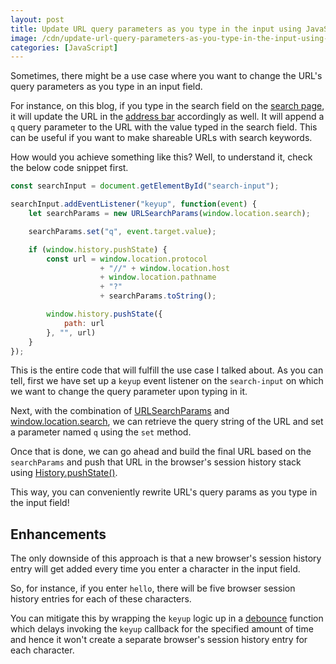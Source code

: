 ```yaml
---
layout: post
title: Update URL query parameters as you type in the input using JavaScript
image: /cdn/update-url-query-parameters-as-you-type-in-the-input-using-javascript.png
categories: [JavaScript]
---
```


Sometimes, there might be a use case where you want to change the URL's query parameters as you type in an input field.

For instance, on this blog, if you type in the search field on the [search page](https://www.amitmerchant.com/search), it will update the URL in the [address bar](https://en.wikipedia.org/wiki/Address_bar) accordingly as well. It will append a `q` query parameter to the URL with the value typed in the search field. This can be useful if you want to make shareable URLs with search keywords.

How would you achieve something like this? Well, to understand it, check the below code snippet first.

```js
const searchInput = document.getElementById("search-input");

searchInput.addEventListener("keyup", function(event) {
    let searchParams = new URLSearchParams(window.location.search);

    searchParams.set("q", event.target.value);

    if (window.history.pushState) {
        const url = window.location.protocol 
                    + "//" + window.location.host 
                    + window.location.pathname 
                    + "?" 
                    + searchParams.toString();

        window.history.pushState({
            path: url
        }, "", url)
    }
});
```

This is the entire code that will fulfill the use case I talked about. As you can tell, first we have set up a `keyup` event listener on the `search-input` on which we want to change the query parameter upon typing in it.

Next, with the combination of [URLSearchParams](https://developer.mozilla.org/en-US/docs/Web/API/URLSearchParams/URLSearchParams) and [window.location.search](https://developer.mozilla.org/en-US/docs/Web/API/Location/search), we can retrieve the query string of the URL and set a parameter named `q` using the `set` method.

Once that is done, we can go ahead and build the final URL based on the `searchParams` and push that URL in the browser's session history stack using [History.pushState()](https://developer.mozilla.org/en-US/docs/Web/API/History/pushState).

This way, you can conveniently rewrite URL's query params as you type in the input field!

## Enhancements

The only downside of this approach is that a new browser's session history entry will get added every time you enter a character in the input field.

So, for instance, if you enter `hello`, there will be five browser session history entries for each of these characters.

You can mitigate this by wrapping the `keyup` logic up in a [debounce](https://lodash.com/docs/#debounce) function which delays invoking the `keyup` callback for the specified amount of time and hence it won't create a separate browser's session history entry for each character.